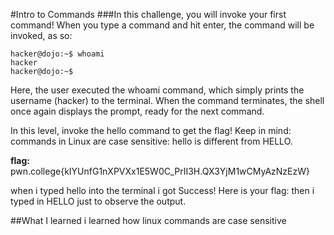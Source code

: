 #Intro to Commands 
###In this challenge, you will invoke your first command! When you type a command and hit enter, the command will be invoked, as so:
```
hacker@dojo:~$ whoami
hacker
hacker@dojo:~$
```
Here, the user executed the whoami command, which simply prints the username (hacker) to the terminal. When the command terminates, the shell once again displays the prompt, ready for the next command.

In this level, invoke the hello command to get the flag! Keep in mind: commands in Linux are case sensitive: hello is different from HELLO.

**flag:** pwn.college{kIYUnfG1nXPVXx1E5W0C_PrII3H.QX3YjM1wCMyAzNzEzW}

when i typed hello into the terminal i got Success! Here is your flag: 
then i typed in HELLO just to observe the output.

##What I learned 
i learned how linux commands are case sensitive
